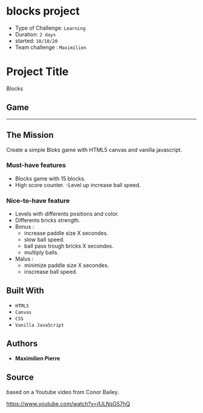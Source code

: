 # blocks project

- Type of Challenge: `Learning`
- Duration: `2 days`
- started: `10/10/20`
- Team challenge : `Maximilien`

# Project Title

Blocks

## Game

----

## The Mission

Create a simple Bloks game with HTML5 canvas and vanilla javascript.

### Must-have features

- Blocks game with 15 blocks.
- High score counter.
-Level up increase ball speed.

### Nice-to-have feature

- Levels with differents positions and color.
- Differents bricks strength.
- Bonus :
  * increase paddle size X secondes.
  * slow ball speed.
  * ball pass trough bricks X secondes.
  * multiply balls.
- Malus :
  * minimize paddle size X secondes.
  * inscrease ball speed.

## Built With

* `HTML5`
* `Canvas`
* `CSS`
* `Vanilla JavaScript`

## Authors

* **Maximilien Pierre**

## Source

based on a Youtube video from Conor Bailey.

https://www.youtube.com/watch?v=ifJLNsG57hQ
